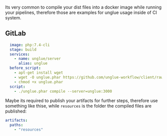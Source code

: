 Its very common to compile your dist files into a docker image while running your pipelines, therefore those are examples for unglue usage inside of CI system.

## GitLab

```yaml
  image: php:7.4-cli
  stage: build
  services:
    - name: unglue/server
      alias: unglue
  before_script:
    - apt-get install wget
    - wget -O unglue.phar https://github.com/unglue-workflow/client/raw/master/unglue.phar
    - chmod +x unglue.phar
  script:
    - ./unglue.phar compile --server=unglue:3000
```

Maybe its required to publish your artifacts for further steps, therefore use something like thise, while `resources` is the folder the compiled files are published:

```yaml
artifacts:
  paths:
    - "resources"
```
